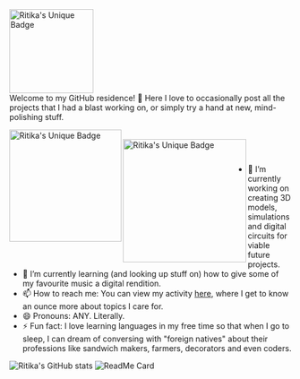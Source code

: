 <a href="https://www.anglaisfacile.com/cgi2/myexam/images/14825.gif">
<img align="center" alt="Ritika's Unique Badge" width="150px" src="https://www.anglaisfacile.com/cgi2/myexam/images/14825.gif" />
</a><br>
<!--
**Ritika-Das/Ritika-Das** is a ✨ _special_ ✨ repository because its `README.md` (this file) appears on your GitHub profile. Here are some ideas to get you started:-->
Welcome to my GitHub residence! 👋 Here I love to occasionally post all the projects that I had a blast working on, or simply try a hand at new, mind-polishing stuff.
<br> 

<a href="https://www.linkedin.com/in/ritika-das-ece/"><img align="left" alt="Ritika's Unique Badge" width="200px" src="https://img.shields.io/badge/LinkedIn-Ritika%20-blue.svg" /></a>  
<a href="https://www.hackerrank.com/ritz_kitty">
  <img align="left" alt="Ritika's Unique Badge" width="220px" src="https://img.shields.io/badge/Hackerrank-Ritika%20-green.svg" />
</a>
<!--<a href="https://github.com/Ritika-Das/">
  <img align="left" alt="Ritika's Unique Badge" width="180px" src="https://img.shields.io/badge/GitHub-Ritika%20-red.svg" />
</a>-->
<br>

- 🔭 I’m currently working on creating 3D models, simulations and digital circuits for viable future projects.
- 🌱 I’m currently learning (and looking up stuff on) how to give some of my favourite music a digital rendition.
- 📫 How to reach me: You can view my activity [here](https://www.linkedin.com/in/ritika-das-ece/), where I get to know an ounce more about topics I care for.
- 😄 Pronouns: ANY. Literally.
- ⚡ Fun fact: I love learning languages in my free time so that when I go to sleep, I can dream of conversing with "foreign natives" about their professions like sandwich makers, farmers, decorators and even coders. <center>

![Ritika's GitHub stats](https://github-readme-stats.vercel.app/api?username=Ritika-Das&show_icons=true&title_color=FFFFFF&icon_color=A3FF00&text_color=FEF23C&bg_color=24055C)
![ReadMe Card](https://github-readme-stats.vercel.app/api/pin/?username=Ritika-Das&repo=3D_Piezoelectric_Shoe&show_icons=true&title_color=FFFFFF&icon_color=FFFF00&text_color=FFFFF4&bg_color=043E32)
</center>
<!--  👯 I’m looking to collaborate on similar topics.
- 🤔 I’m looking for help with new ideas related to my current repository stuff.
- 💬 Ask me about anything in my repositories.-->
